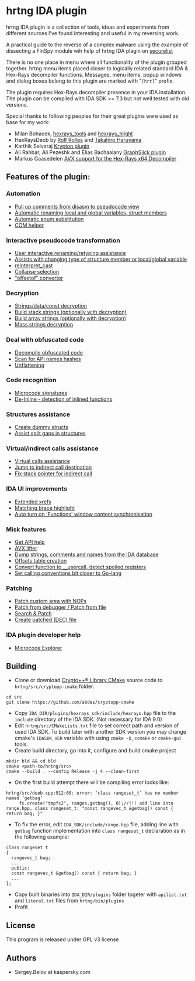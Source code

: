 # hrtng IDA plugin
hrtng IDA plugin is a collection of tools, ideas and experiments from different sources I've found interesting and useful in my reversing work.

A practical guide to the reverse of a complex malware using the example of dissecting a FinSpy module wih help of hrtng IDA plagin on [securelist](https://securelist.com/hrtng-ida-pro-plugin/)

There is no one place in menu where all functionality of the plugin grouped together. hrtng menu items placed closer to logically related standard IDA & Hex-Rays decompiler functions. Messages, menu items, popup windows and dialog boxes belong to this plugin are marked with "`[hrt]`" prefix.  

The plugin requires Hex-Rays decompiler presence in your IDA installation. The plugin can be compiled with IDA SDK >= 7.3 but not well tested with old versions.

Special thanks to following peoples for their great plugins were used as base for my work:
  * Milan Bohacek, [hexrays_tools](https://github.com/nihilus/hexrays_tools) and [hexrays_hlight](https://hex-rays.com/contests_details/contest2016/hexlight/hexrays_hlight.py)
  * HexRaysDeob by [Rolf Rolles](https://hex-rays.com/blog/hex-rays-microcode-api-vs-obfuscating-compiler) and [Takahiro Haruyama](https://blogs.vmware.com/security/2019/02/defeating-compiler-level-obfuscations-used-in-apt10-malware.html)
  * Karthik Selvaraj [Krypton plugin](https://www.hex-rays.com/contests/2012/Krypton_2012_Hex-Rays_Contest.zip) 
  * Ali Rahbar, Ali Pezeshk and Elias Bachaalany [GraphSlick plugin](https://github.com/lallousx86/GraphSlick)
  * Markus Gaasedelen [AVX support for the Hex-Rays x64 Decompiler](https://github.com/gaasedelen/microavx)

## Features of the plugin:

### Automation
  * [Pull up comments from disasm to pseudocode view](doc/pull-cmt.md)
  * [Automatic renaming local and global variables, struct members](doc/var-auto-rename.md)
  * [Automatic enum substitution](doc/enum.md)
  * [COM helper](doc/com-helper.md)

### Interactive pseudocode transformation
  * [User interactive renaming/retyping assistance](doc/rename-recast.md)
  * [Assists with changing type of structure member or local/global variable](doc/recast.md)
  * [reinterpret_cast](doc/reicast.md)
  * [Collapse selection](doc/collapse.md)
  * ["offsetof" convertor](doc/offsetof.md)

### Decryption
  * [Strings/data/const decryption](doc/decr.md)
  * [Build stack strings (optionally with decryption)](doc/stk-str.md)
  * [Build array strings (optionally with decryption)](doc/arr-str.md)
  * [Mass strings decryption](doc/appcall.md)

### Deal with obfuscated code
  * [Decompile obfuscated code](doc/deob.md)
  * [Scan for API names hashes](doc/api-hashes.md)
  * [Unflattening](doc/unflat.md)

### Code recognition
  * [Microcode signatures](doc/msig.md)
  * [De-Inline - detection of inlined functions](doc/deinline.md)

### Structures assistance
  * [Create dummy structs](doc/cr_struc.md)
  * [Assist split gaps in structures](doc/struct-gaps.md)

### Virtual/indirect calls assistance
  * [Virtual calls assistance](doc/virtual-calls.md)
  * [Jump to indirect call destination](doc/ijmp.md)
  * [Fix stack pointer for indirect call](doc/fix-stack.md)

### IDA UI improvements
  * [Extended xrefs](doc/xrefs_ex.md)
  * [Matching brace highlight](doc/brace.md)
  * [Auto turn on 'Functions' window content synchronisation](doc/func-sync.md)

### Misk features
  * [Get API help](doc/zeal-api-help.md)
  * [AVX lifter](doc/avx.md)
  * [Dump strings, comments and names from the IDA database](doc/dump-strings.md)
  * [Offsets table creation](doc/offsets-tbl.md)
  * [Convert function to __usercall, detect spoiled registers](doc/usercall.md)
  * [Set calling conventions bit closer to Go-lang](doc/golang.md)

### Patching
  * [Patch custom area with NOPs](doc/patch-nops.md)
  * [Patch from debugger / Patch from file](doc/patch-dbg.md)
  * [Search & Patch](doc/search-n-patch.md)
  * [Create patched (DEC) file](doc/create_dec.md)

### IDA plugin developer help
  * [Microcode Explorer](doc/mcode-expl.md)

## Building

 * Clone or download [Crypto++® Library CMake](https://github.com/abdes/cryptopp-cmake) source code to `hrtng/src/cryptopp-cmake` folder.
 
```
cd src
git clone https://github.com/abdes/cryptopp-cmake
```

 * Copy `IDA_DIR/plugins/hexrays_sdk/include/hexrays.hpp` file to the `include` directory of the IDA SDK. (Not necessary for IDA 9.0)
 * Edit `hrtng/src/CMakeLists.txt` file to set correct path and version of used IDA SDK. To build later with another SDK version you may change cmake's `IDASDK_VER` variable with using `cmake -D`, `ccmake` or `cmake-gui` tools.
 * Create build directory, go into it, configure and build cmake project
```
mkdir bld && cd bld
cmake <path-to/hrtng/src>
cmake --build . --config Release -j 4 --clean-first
```

 * On the first build attempt there will be compiling error looks like:

```
hrtng/src/deob.cpp:912:60: error: ‘class rangeset_t’ has no member named ‘getbag’
     fc.create("tmpfc2", ranges.getbag(), 0);//!!! add line into range.hpp, class rangeset_t: "const rangevec_t &getbag() const { return bag; }"
```

 * To fix the error, edit `IDA_SDK/include/range.hpp` file, adding line with `getbag` function implementation into `class rangeset_t` declaration as in the following example:

```
class rangeset_t
{
  rangevec_t bag;
  ...
  public:
  const rangevec_t &getbag() const { return bag; }
  ...
};
```

 * Copy built binaries into `IDA_DIR/plugins` folder togeter with `apilist.txt` and `literal.txt` files from `hrtng/bin/plugins`
 * Profit

## License
This program is released under GPL v3 license

## Authors
* Sergey.Belov at kaspersky.com

